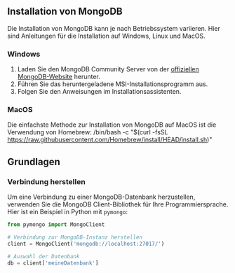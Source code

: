 ## Installation von MongoDB

Die Installation von MongoDB kann je nach Betriebssystem variieren. Hier sind Anleitungen für die Installation auf Windows, Linux und MacOS.

### Windows

1. Laden Sie den MongoDB Community Server von der [offiziellen MongoDB-Website](https://www.mongodb.com/try/download/community) herunter.
2. Führen Sie das heruntergeladene MSI-Installationsprogramm aus.
3. Folgen Sie den Anweisungen im Installationsassistenten.

### MacOS
Die einfachste Methode zur Installation von MongoDB auf MacOS ist die Verwendung von Homebrew: 
/bin/bash -c "$(curl -fsSL https://raw.githubusercontent.com/Homebrew/install/HEAD/install.sh)"


## Grundlagen

### Verbindung herstellen

Um eine Verbindung zu einer MongoDB-Datenbank herzustellen, verwenden Sie die MongoDB Client-Bibliothek für Ihre Programmiersprache. Hier ist ein Beispiel in Python mit `pymongo`:

```python
from pymongo import MongoClient

# Verbindung zur MongoDB-Instanz herstellen
client = MongoClient('mongodb://localhost:27017/')

# Auswahl der Datenbank
db = client['meineDatenbank']
